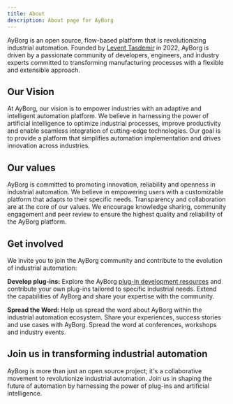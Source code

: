 ```yaml
---
title: About
description: About page for AyBorg
---
```


AyBorg is an open source, flow-based platform that is revolutionizing industrial automation. Founded by [Levent Tasdemir](https://www.linkedin.com/in/levent-tasdemir) in 2022, AyBorg is driven by a passionate community of developers, engineers, and industry experts committed to transforming manufacturing processes with a flexible and extensible approach.

## Our Vision

At AyBorg, our vision is to empower industries with an adaptive and intelligent automation platform. We believe in harnessing the power of artificial intelligence to optimize industrial processes, improve productivity and enable seamless integration of cutting-edge technologies. Our goal is to provide a platform that simplifies automation implementation and drives innovation across industries.

## Our values

AyBorg is committed to promoting innovation, reliability and openness in industrial automation. We believe in empowering users with a customizable platform that adapts to their specific needs. Transparency and collaboration are at the core of our values. We encourage knowledge sharing, community engagement and peer review to ensure the highest quality and reliability of the AyBorg platform.

## Get involved

We invite you to join the AyBorg community and contribute to the evolution of industrial automation:

**Develop plug-ins:** Explore the AyBorg [plug-in development resources](docs/) and contribute your own plug-ins tailored to specific industrial needs. Extend the capabilities of AyBorg and share your expertise with the community.

**Spread the Word:** Help us spread the word about AyBorg within the industrial automation ecosystem. Share your experiences, success stories and use cases with AyBorg. Spread the word at conferences, workshops and industry events.

## Join us in transforming industrial automation

AyBorg is more than just an open source project; it's a collaborative movement to revolutionize industrial automation. Join us in shaping the future of automation by harnessing the power of plug-ins and artificial intelligence.
